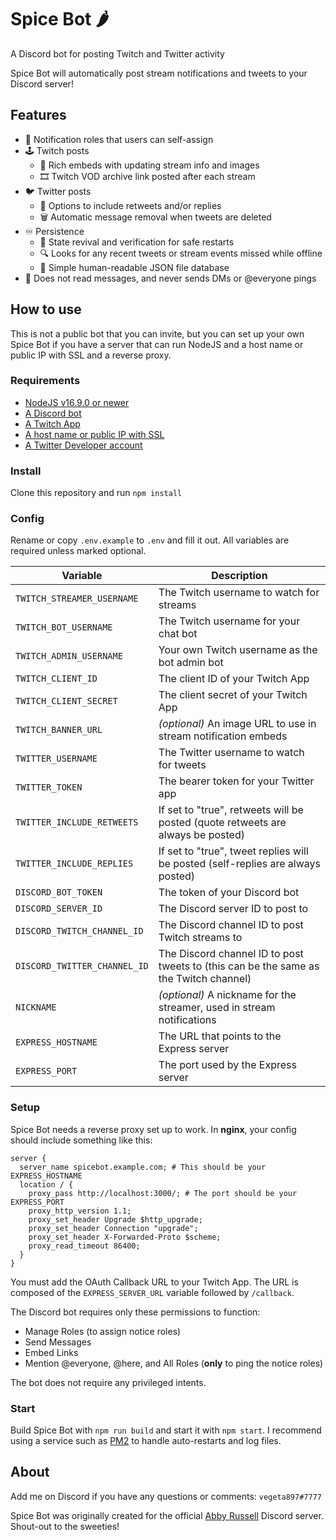 # Spice Bot 🌶️

A Discord bot for posting Twitch and Twitter activity

Spice Bot will automatically post stream notifications and tweets to your Discord server!

## Features

- 🔔 Notification roles that users can self-assign
- 🕹️ Twitch posts
  - 📰 Rich embeds with updating stream info and images
  - 🎞️ Twitch VOD archive link posted after each stream
- 🐦 Twitter posts
  - 💬 Options to include retweets and/or replies
  - 🗑️ Automatic message removal when tweets are deleted
- ♾️ Persistence
  - 🔄 State revival and verification for safe restarts
  - 🔍 Looks for any recent tweets or stream events missed while offline
  - 📝 Simple human-readable JSON file database
- 🙈 Does not read messages, and never sends DMs or @everyone pings

## How to use

This is not a public bot that you can invite, but you can set up your own Spice Bot if you have a server that can run NodeJS and a host name or public IP with SSL and a reverse proxy.

### Requirements

- [NodeJS v16.9.0 or newer](https://nodejs.org/)
- [A Discord bot](https://discordjs.guide/preparations/setting-up-a-bot-application.html)
- [A Twitch App](https://dev.twitch.tv/console/apps/create)
- [A host name or public IP with SSL](https://twurple.js.org/docs/getting-data/eventsub/listener-setup.html)
- [A Twitter Developer account](https://developer.twitter.com/en/apply-for-access)

### Install

Clone this repository and run `npm install`

### Config

Rename or copy `.env.example` to `.env` and fill it out. All variables are required unless marked optional.

| Variable                     | Description                                                                           |
| ---------------------------- | ------------------------------------------------------------------------------------- |
| `TWITCH_STREAMER_USERNAME`   | The Twitch username to watch for streams                                              |
| `TWITCH_BOT_USERNAME`        | The Twitch username for your chat bot                                                 |
| `TWITCH_ADMIN_USERNAME`      | Your own Twitch username as the bot admin bot                                         |
| `TWITCH_CLIENT_ID`           | The client ID of your Twitch App                                                      |
| `TWITCH_CLIENT_SECRET`       | The client secret of your Twitch App                                                  |
| `TWITCH_BANNER_URL`          | _(optional)_ An image URL to use in stream notification embeds                        |
| `TWITTER_USERNAME`           | The Twitter username to watch for tweets                                              |
| `TWITTER_TOKEN`              | The bearer token for your Twitter app                                                 |
| `TWITTER_INCLUDE_RETWEETS`   | If set to "true", retweets will be posted (quote retweets are always be posted)       |
| `TWITTER_INCLUDE_REPLIES`    | If set to "true", tweet replies will be posted (self-replies are always posted)       |
| `DISCORD_BOT_TOKEN`          | The token of your Discord bot                                                         |
| `DISCORD_SERVER_ID`          | The Discord server ID to post to                                                      |
| `DISCORD_TWITCH_CHANNEL_ID`  | The Discord channel ID to post Twitch streams to                                      |
| `DISCORD_TWITTER_CHANNEL_ID` | The Discord channel ID to post tweets to (this can be the same as the Twitch channel) |
| `NICKNAME`                   | _(optional)_ A nickname for the streamer, used in stream notifications                |
| `EXPRESS_HOSTNAME`           | The URL that points to the Express server                                             |
| `EXPRESS_PORT`               | The port used by the Express server                                                   |

### Setup

Spice Bot needs a reverse proxy set up to work. In **nginx**, your config should include something like this:

```nginx
server {
  server_name spicebot.example.com; # This should be your EXPRESS_HOSTNAME
  location / {
    proxy_pass http://localhost:3000/; # The port should be your EXPRESS_PORT
    proxy_http_version 1.1;
    proxy_set_header Upgrade $http_upgrade;
    proxy_set_header Connection "upgrade";
    proxy_set_header X-Forwarded-Proto $scheme;
    proxy_read_timeout 86400;
  }
}
```

You must add the OAuth Callback URL to your Twitch App. The URL is composed of the `EXPRESS_SERVER_URL` variable followed by `/callback`.

The Discord bot requires only these permissions to function:

- Manage Roles (to assign notice roles)
- Send Messages
- Embed Links
- Mention @everyone, @here, and All Roles (**only** to ping the notice roles)

The bot does not require any privileged intents.

### Start

Build Spice Bot with `npm run build` and start it with `npm start`. I recommend using a service such as [PM2](https://pm2.keymetrics.io/) to handle auto-restarts and log files.

## About

Add me on Discord if you have any questions or comments: `vegeta897#7777`

Spice Bot was originally created for the official [Abby Russell](https://www.abbyfrombrooklyn.com/) Discord server. Shout-out to the sweeties!
